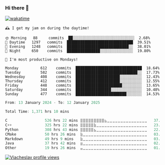 ### Hi there 👋

[![wakatime](https://wakatime.com/badge/user/018c696b-0bdf-43bb-ab77-72c32d0bf4fe.svg)](https://wakatime.com/@018c696b-0bdf-43bb-ab77-72c32d0bf4fe)

<!-- README-STATS:START -->

```
🕰️ I get my jam on during the daytime!

🌞 Morning  	88     commits	██░░░░░░░░░░░░░░░░░░░░░░░░░░░░	2.68%
🌆 Daytime  	1297   commits	██████████████████████████████	39.51%
🌃 Evening  	1248   commits	████████████████████████████░░	38.01%
🌙 Night    	650    commits	███████████████░░░░░░░░░░░░░░░	19.80%
```

```
📅 I'm most productive on Mondays!

Monday      	612    commits	██████████████████████████████	18.64%
Tuesday     	582    commits	████████████████████████████░░	17.73%
Wednesday   	408    commits	████████████████████░░░░░░░░░░	12.43%
Thursday    	412    commits	████████████████████░░░░░░░░░░	12.55%
Friday      	448    commits	█████████████████████░░░░░░░░░	13.65%
Saturday    	344    commits	████████████████░░░░░░░░░░░░░░	10.48%
Sunday      	477    commits	███████████████████████░░░░░░░	14.53%
```

<!-- README-STATS:END -->

<!--START_SECTION:waka-->

```C
From: 13 January 2024 - To: 12 January 2025

Total Time: 1,371 hrs 10 mins

C                 526 hrs 22 mins ⣿⣿⣿⣿⣿⣿⣿⣿⣿⣦⣀⣀⣀⣀⣀⣀⣀⣀⣀⣀⣀⣀⣀⣀⣀   37.85 %
C++               325 hrs 22 mins ⣿⣿⣿⣿⣿⣷⣀⣀⣀⣀⣀⣀⣀⣀⣀⣀⣀⣀⣀⣀⣀⣀⣀⣀⣀   23.40 %
Python            308 hrs 43 mins ⣿⣿⣿⣿⣿⣦⣀⣀⣀⣀⣀⣀⣀⣀⣀⣀⣀⣀⣀⣀⣀⣀⣀⣀⣀   22.20 %
CMake             50 hrs 26 mins  ⣷⣀⣀⣀⣀⣀⣀⣀⣀⣀⣀⣀⣀⣀⣀⣀⣀⣀⣀⣀⣀⣀⣀⣀⣀   03.63 %
Markdown          49 hrs 9 mins   ⣷⣀⣀⣀⣀⣀⣀⣀⣀⣀⣀⣀⣀⣀⣀⣀⣀⣀⣀⣀⣀⣀⣀⣀⣀   03.53 %
Java              37 hrs 42 mins  ⣶⣀⣀⣀⣀⣀⣀⣀⣀⣀⣀⣀⣀⣀⣀⣀⣀⣀⣀⣀⣀⣀⣀⣀⣀   02.71 %
Other             19 hrs 26 mins  ⣤⣀⣀⣀⣀⣀⣀⣀⣀⣀⣀⣀⣀⣀⣀⣀⣀⣀⣀⣀⣀⣀⣀⣀⣀   01.40 %
```

<!--END_SECTION:waka-->

[![Viacheslav profile views](https://u8views.com/api/v1/github/profiles/25109435/views/day-week-month-total-count.svg)](https://u8views.com/github/Mcublog)
